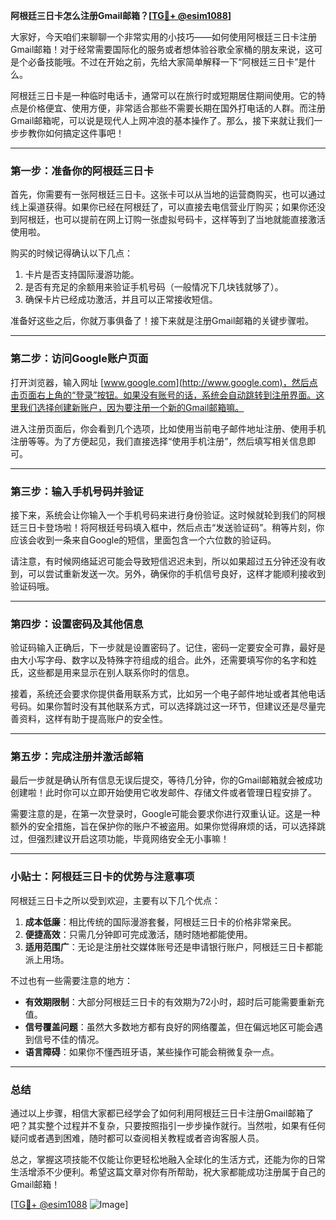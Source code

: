 **阿根廷三日卡怎么注册Gmail邮箱？[[TG💪+ @esim1088](https://t.me/s/esim1088)]**

大家好，今天咱们来聊聊一个非常实用的小技巧——如何使用阿根廷三日卡注册Gmail邮箱！对于经常需要国际化的服务或者想体验谷歌全家桶的朋友来说，这可是个必备技能哦。不过在开始之前，先给大家简单解释一下“阿根廷三日卡”是什么。

阿根廷三日卡是一种临时电话卡，通常可以在旅行时或短期居住期间使用。它的特点是价格便宜、使用方便，非常适合那些不需要长期在国外打电话的人群。而注册Gmail邮箱呢，可以说是现代人上网冲浪的基本操作了。那么，接下来就让我们一步步教你如何搞定这件事吧！

---

### **第一步：准备你的阿根廷三日卡**

首先，你需要有一张阿根廷三日卡。这张卡可以从当地的运营商购买，也可以通过线上渠道获得。如果你已经在阿根廷了，可以直接去电信营业厅购买；如果你还没到阿根廷，也可以提前在网上订购一张虚拟号码卡，这样等到了当地就能直接激活使用啦。

购买的时候记得确认以下几点：
1. 卡片是否支持国际漫游功能。
2. 是否有充足的余额用来验证手机号码（一般情况下几块钱就够了）。
3. 确保卡片已经成功激活，并且可以正常接收短信。

准备好这些之后，你就万事俱备了！接下来就是注册Gmail邮箱的关键步骤啦。

---

### **第二步：访问Google账户页面**

打开浏览器，输入网址 [www.google.com](http://www.google.com)，然后点击页面右上角的“登录”按钮。如果没有账号的话，系统会自动跳转到注册界面。这里我们选择创建新账户，因为要注册一个新的Gmail邮箱嘛。

进入注册页面后，你会看到几个选项，比如使用当前电子邮件地址注册、使用手机注册等等。为了方便起见，我们直接选择“使用手机注册”，然后填写相关信息即可。

---

### **第三步：输入手机号码并验证**

接下来，系统会让你输入一个手机号码来进行身份验证。这时候就轮到我们的阿根廷三日卡登场啦！将阿根廷号码填入框中，然后点击“发送验证码”。稍等片刻，你应该会收到一条来自Google的短信，里面包含一个六位数的验证码。

请注意，有时候网络延迟可能会导致短信迟迟未到，所以如果超过五分钟还没有收到，可以尝试重新发送一次。另外，确保你的手机信号良好，这样才能顺利接收到验证码哦。

---

### **第四步：设置密码及其他信息**

验证码输入正确后，下一步就是设置密码了。记住，密码一定要安全可靠，最好是由大小写字母、数字以及特殊字符组成的组合。此外，还需要填写你的名字和姓氏，这些都是用来显示在别人联系你时的信息。

接着，系统还会要求你提供备用联系方式，比如另一个电子邮件地址或者其他电话号码。如果你暂时没有其他联系方式，可以选择跳过这一环节，但建议还是尽量完善资料，这样有助于提高账户的安全性。

---

### **第五步：完成注册并激活邮箱**

最后一步就是确认所有信息无误后提交，等待几分钟，你的Gmail邮箱就会被成功创建啦！此时你可以立即开始使用它收发邮件、存储文件或者管理日程安排了。

需要注意的是，在第一次登录时，Google可能会要求你进行双重认证。这是一种额外的安全措施，旨在保护你的账户不被盗用。如果你觉得麻烦的话，可以选择跳过，但强烈建议开启这项功能，毕竟网络安全无小事嘛！

---

### **小贴士：阿根廷三日卡的优势与注意事项**

阿根廷三日卡之所以受到欢迎，主要有以下几个优点：
1. **成本低廉**：相比传统的国际漫游套餐，阿根廷三日卡的价格非常亲民。
2. **便捷高效**：只需几分钟即可完成激活，随时随地都能使用。
3. **适用范围广**：无论是注册社交媒体账号还是申请银行账户，阿根廷三日卡都能派上用场。

不过也有一些需要注意的地方：
- **有效期限制**：大部分阿根廷三日卡的有效期为72小时，超时后可能需要重新充值。
- **信号覆盖问题**：虽然大多数地方都有良好的网络覆盖，但在偏远地区可能会遇到信号不佳的情况。
- **语言障碍**：如果你不懂西班牙语，某些操作可能会稍微复杂一点。

---

### **总结**

通过以上步骤，相信大家都已经学会了如何利用阿根廷三日卡注册Gmail邮箱了吧？其实整个过程并不复杂，只要按照指引一步步操作就行。当然啦，如果有任何疑问或者遇到困难，随时都可以查阅相关教程或者咨询客服人员。

总之，掌握这项技能不仅能让你更轻松地融入全球化的生活方式，还能为你的日常生活增添不少便利。希望这篇文章对你有所帮助，祝大家都能成功注册属于自己的Gmail邮箱！

[[TG💪+ @esim1088](https://t.me/s/esim1088) ![Image](https://i.postimg.cc/4NQfJmqS/Snipaste-2025-05-13-00-14-12.png)]